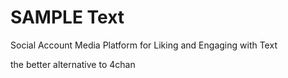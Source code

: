# SAMPLE Text
Social Account Media Platform for Liking and Engaging with Text

the better alternative to 4chan
